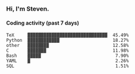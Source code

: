 ### Hi, I'm Steven.

#### Coding activity (past 7 days)
```
TeX     ▓▓▓▓▓▓▓▓▓▓▓▓▓▓▓▓▓▓▓▓▓▓▓▓▓▓▓▓▓▓  45.49%
Python  ▓▓▓▓▓▓▓▓▓▓▓▓                    18.27%
other   ▓▓▓▓▓▓▓▓                        12.58%
C       ▓▓▓▓▓▓▓                         11.98%
Bash    ▓▓▓▓▓                            7.90%
YAML    ▓                                2.26%
SQL                                      1.51%
```
